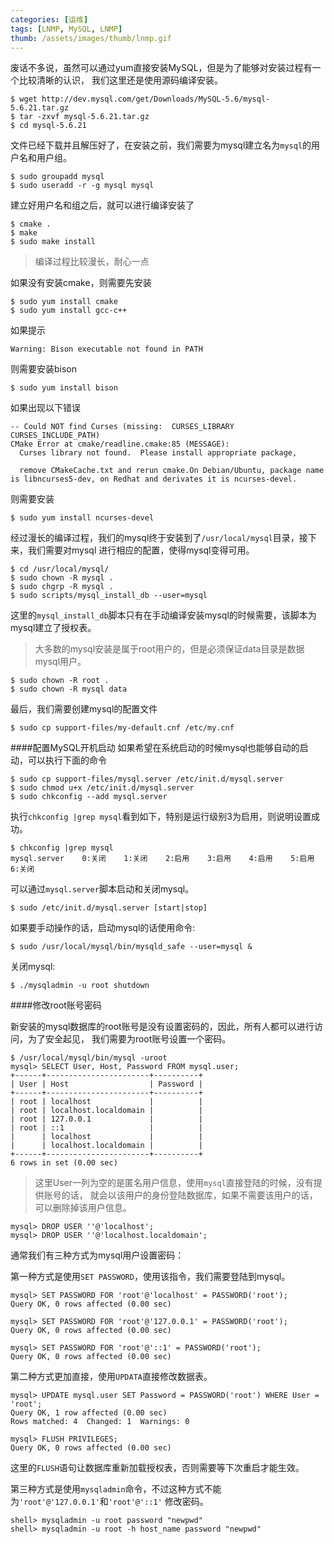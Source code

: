 ```yaml
---
categories: [运维]
tags: [LNMP, MySQL, LNMP]
thumb: /assets/images/thumb/lnmp.gif
---
```


废话不多说，虽然可以通过yum直接安装MySQL，但是为了能够对安装过程有一个比较清晰的认识，
我们这里还是使用源码编译安装。

    $ wget http://dev.mysql.com/get/Downloads/MySQL-5.6/mysql-5.6.21.tar.gz
    $ tar -zxvf mysql-5.6.21.tar.gz
    $ cd mysql-5.6.21


文件已经下载并且解压好了，在安装之前，我们需要为mysql建立名为`mysql`的用户名和用户组。

    $ sudo groupadd mysql
    $ sudo useradd -r -g mysql mysql


建立好用户名和组之后，就可以进行编译安装了

    $ cmake .
    $ make
    $ sudo make install


> 编译过程比较漫长，耐心一点

如果没有安装cmake，则需要先安装

    $ sudo yum install cmake
    $ sudo yum install gcc-c++


如果提示

	Warning: Bison executable not found in PATH

则需要安装bison

	$ sudo yum install bison


如果出现以下错误

    -- Could NOT find Curses (missing:  CURSES_LIBRARY CURSES_INCLUDE_PATH)
    CMake Error at cmake/readline.cmake:85 (MESSAGE):
      Curses library not found.  Please install appropriate package,

      remove CMakeCache.txt and rerun cmake.On Debian/Ubuntu, package name is libncurses5-dev, on Redhat and derivates it is ncurses-devel.

则需要安装

	$ sudo yum install ncurses-devel


经过漫长的编译过程，我们的mysql终于安装到了`/usr/local/mysql`目录，接下来，我们需要对mysql
进行相应的配置，使得mysql变得可用。

    $ cd /usr/local/mysql/
    $ sudo chown -R mysql .
    $ sudo chgrp -R mysql .
    $ sudo scripts/mysql_install_db --user=mysql


这里的`mysql_install_db`脚本只有在手动编译安装mysql的时候需要，该脚本为mysql建立了授权表。

> 大多数的mysql安装是属于root用户的，但是必须保证data目录是数据mysql用户。

    $ sudo chown -R root .
    $ sudo chown -R mysql data


最后，我们需要创建mysql的配置文件

    $ sudo cp support-files/my-default.cnf /etc/my.cnf


####配置MySQL开机启动
如果希望在系统启动的时候mysql也能够自动的启动，可以执行下面的命令

    $ sudo cp support-files/mysql.server /etc/init.d/mysql.server
    $ sudo chmod u+x /etc/init.d/mysql.server
    $ sudo chkconfig --add mysql.server


执行`chkconfig |grep mysql`看到如下，特别是运行级别3为启用，则说明设置成功。

	$ chkconfig |grep mysql
	mysql.server   	0:关闭	1:关闭	2:启用	3:启用	4:启用	5:启用	6:关闭


可以通过`mysql.server`脚本启动和关闭mysql。

	$ sudo /etc/init.d/mysql.server [start|stop]


如果要手动操作的话，启动mysql的话使用命令:

	$ sudo /usr/local/mysql/bin/mysqld_safe --user=mysql &


关闭mysql:

	$ ./mysqladmin -u root shutdown


####修改root账号密码

新安装的mysql数据库的root账号是没有设置密码的，因此，所有人都可以进行访问，为了安全起见，
我们需要为root账号设置一个密码。


    $ /usr/local/mysql/bin/mysql -uroot
    mysql> SELECT User, Host, Password FROM mysql.user;
    +------+-----------------------+----------+
    | User | Host                  | Password |
    +------+-----------------------+----------+
    | root | localhost             |          |
    | root | localhost.localdomain |          |
    | root | 127.0.0.1             |          |
    | root | ::1                   |          |
    |      | localhost             |          |
    |      | localhost.localdomain |          |
    +------+-----------------------+----------+
    6 rows in set (0.00 sec)


> 这里User一列为空的是匿名用户信息，使用`mysql`直接登陆的时候，没有提供账号的话，
> 就会以该用户的身份登陆数据库，如果不需要该用户的话，可以删除掉该用户信息。

    mysql> DROP USER ''@'localhost';
    mysql> DROP USER ''@'localhost.localdomain';


通常我们有三种方式为mysql用户设置密码：

第一种方式是使用`SET PASSWORD`，使用该指令，我们需要登陆到mysql。

    mysql> SET PASSWORD FOR 'root'@'localhost' = PASSWORD('root');
    Query OK, 0 rows affected (0.00 sec)

    mysql> SET PASSWORD FOR 'root'@'127.0.0.1' = PASSWORD('root');
    Query OK, 0 rows affected (0.00 sec)

    mysql> SET PASSWORD FOR 'root'@'::1' = PASSWORD('root');
    Query OK, 0 rows affected (0.00 sec)


第二种方式更加直接，使用`UPDATA`直接修改数据表。

    mysql> UPDATE mysql.user SET Password = PASSWORD('root') WHERE User = 'root';
    Query OK, 1 row affected (0.00 sec)
    Rows matched: 4  Changed: 1  Warnings: 0

    mysql> FLUSH PRIVILEGES;
    Query OK, 0 rows affected (0.00 sec)


这里的`FLUSH`语句让数据库重新加载授权表，否则需要等下次重启才能生效。

第三种方式是使用`mysqladmin`命令，不过这种方式不能为`'root'@'127.0.0.1'`和`'root'@'::1'`
修改密码。

    shell> mysqladmin -u root password "newpwd"
    shell> mysqladmin -u root -h host_name password "newpwd"
